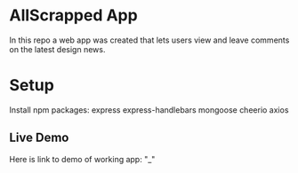 # AllScrapped App
In this repo a web app was created that lets users view and leave comments on the latest design news.

# Setup
Install npm packages:
express
express-handlebars
mongoose
cheerio
axios

## Live Demo
Here is link to demo of working app: "_"